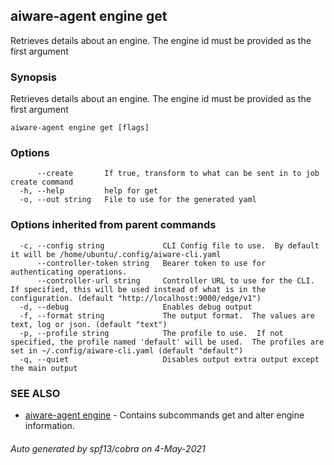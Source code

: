 ## aiware-agent engine get

Retrieves details about an engine. The engine id must be provided as the first argument

### Synopsis

Retrieves details about an engine. The engine id must be provided as the first argument

```
aiware-agent engine get [flags]
```

### Options

```
      --create       If true, transform to what can be sent in to job create command
  -h, --help         help for get
  -o, --out string   File to use for the generated yaml
```

### Options inherited from parent commands

```
  -c, --config string             CLI Config file to use.  By default it will be /home/ubuntu/.config/aiware-cli.yaml
      --controller-token string   Bearer token to use for authenticating operations.
      --controller-url string     Controller URL to use for the CLI.  If specified, this will be used instead of what is in the configuration. (default "http://localhost:9000/edge/v1")
  -d, --debug                     Enables debug output
  -f, --format string             The output format.  The values are text, log or json. (default "text")
  -p, --profile string            The profile to use.  If not specified, the profile named 'default' will be used.  The profiles are set in ~/.config/aiware-cli.yaml (default "default")
  -q, --quiet                     Disables output extra output except the main output
```

### SEE ALSO

* [aiware-agent engine](/cli/aiware-agent_engine.md)	 - Contains subcommands get and alter engine information.

###### Auto generated by spf13/cobra on 4-May-2021
